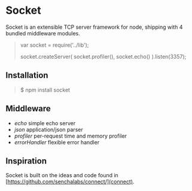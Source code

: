 # Socket

Socket is an extensible TCP server framework for node,
shipping with 4 bundled middleware modules.

> var socket = require('../lib');
> 
> socket.createServer(
>     socket.profiler(),
>     socket.echo()
> ).listen(3357);

## Installation

> $ npm install socket

## Middleware

* _echo_ simple echo server
* _json_ application/json parser
* _profiler_ per-request time and memory profiler
* _errorHandler_ flexible error handler

## Inspiration

Socket is built on the ideas and code found in [https://github.com/senchalabs/connect/](connect).
